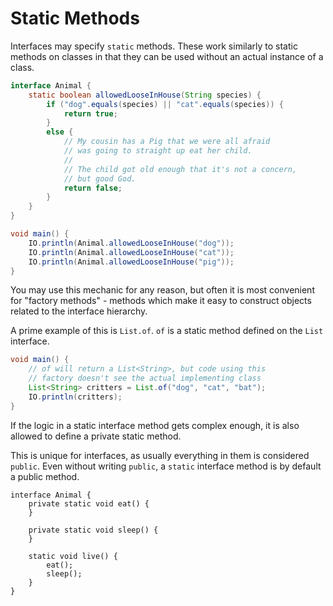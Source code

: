 # Static Methods

Interfaces may specify `static` methods. These work similarly to static methods
on classes in that they can be used without an actual instance of a class.

```java
interface Animal {
    static boolean allowedLooseInHouse(String species) {
        if ("dog".equals(species) || "cat".equals(species)) {
            return true;
        }
        else {
            // My cousin has a Pig that we were all afraid
            // was going to straight up eat her child.
            //
            // The child got old enough that it's not a concern,
            // but good God.
            return false;
        }
    }
}

void main() {
    IO.println(Animal.allowedLooseInHouse("dog"));
    IO.println(Animal.allowedLooseInHouse("cat"));
    IO.println(Animal.allowedLooseInHouse("pig"));
}
```

You may use this mechanic for any reason, but often it is most convenient
for "factory methods" - methods which make it easy to construct objects
related to the interface hierarchy.

A prime example of this is `List.of`. `of` is a static method defined on the `List`
interface.

```java
void main() {
    // of will return a List<String>, but code using this
    // factory doesn't see the actual implementing class
    List<String> critters = List.of("dog", "cat", "bat");
    IO.println(critters);
}
```

If the logic in a static interface method gets complex enough, it is also allowed
to define a private static method. 

This is unique for interfaces, as usually
everything in them is considered `public`. 
Even without writing `public`, a `static` interface method is by default a public method.

```java,no_run
interface Animal {
    private static void eat() {
    }

    private static void sleep() {
    }

    static void live() {
        eat();
        sleep();
    }
}
```

